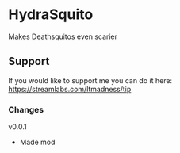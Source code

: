 # HydraSquito
Makes Deathsquitos even scarier

## Support
If you would like to support me you can do it here:
https://streamlabs.com/ltmadness/tip

### Changes
v0.0.1
- Made mod
